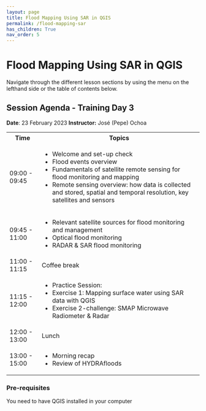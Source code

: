 ```yaml
---
layout: page
title: Flood Mapping Using SAR in QGIS
permalink: /flood-mapping-sar
has_children: True
nav_order: 5
---
```


# Flood Mapping Using SAR in QGIS
Navigate through the different lesson sections by using the menu on the lefthand side or the table of contents below.

## Session Agenda - Training Day 3
**Date**: 23 February 2023
**Instructor:** José (Pepe) Ochoa

<table>
  <tbody>
    <tr>
      <th align="center">Time</th>
      <th align="center">Topics</th>
    </tr>
    <tr>
      <td>09:00 - 09:45</td>
      <td>
        <ul>
            <li>Welcome and set-up check</li>
            <li>Flood events overview</li>
            <li>Fundamentals of satellite remote sensing for flood monitoring and mapping</li>
            <li>Remote sensing overview: how data is collected and stored, spatial and temporal resolution, key satellites and sensors</li>
         </ul>
      </td>
    </tr>
    <tr>
      <td>09:45 - 11:00</td>
      <td>
        <ul>
            <li>Relevant satellite sources for flood monitoring and management</li>
            <li>Optical flood monitoring</li>
            <li>RADAR & SAR flood monitoring</li>
        </ul>
      </td>
    </tr>
    <tr>
      <td>11:00 - 11:15</td>
      <td>Coffee break</td>
    </tr>
    <tr>
      <td>11:15 - 12:00</td>
      <td>
        <ul>
            <li>Practice Session:</li>
                <li>Exercise 1: Mapping surface water using SAR data with QGIS</li>
                <li>Exercise 2-challenge: SMAP Microwave Radiometer & Radar</li>
          </ul>
      </td>
    </tr>
     <tr>
      <td>12:00 - 13:00</td>
      <td>Lunch</td>
    </tr>
    <tr>
      <td>13:00 - 15:00</td>
      <td>
        <ul>
            <li>Morning recap</li>
            <li>Review of HYDRAfloods</li>
         </ul>
      </td>
    </tr>
  </tbody>
</table>

### Pre-requisites
You need to have QGIS installed in your computer
